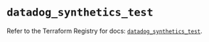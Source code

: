 # `datadog_synthetics_test`

Refer to the Terraform Registry for docs: [`datadog_synthetics_test`](https://registry.terraform.io/providers/datadog/datadog/3.39.0/docs/resources/synthetics_test).
